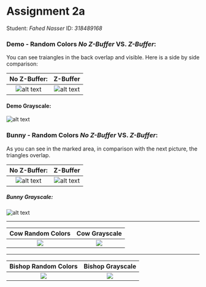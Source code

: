 Assignment 2a
=============

Student: *Fahed Nasser* ID: *318489168*

### Demo - Random Colors _No Z-Buffer_ VS. _Z-Buffer_:
You can see  traiangles in the back overlap and visible. Here is a side by side comparison:

No Z-Buffer:            |  Z-Buffer
:-------------------------:|:-------------------------:
![alt text](../../master/Pictures_As2/1.png "no Z-Buffer")  |  ![alt text](../../master/Pictures_As2/1_2.png "Z-Buffer")

#### Demo Grayscale:
![alt text](../../master/Pictures_As2/1_grayscale.png "Demp Z-GrayScale")


### Bunny - Random Colors _No Z-Buffer_ VS. _Z-Buffer_:
As you can see in the marked area, in comparison with the next picture, the triangles overlap.


No Z-Buffer:            |  Z-Buffer
:-------------------------:|:-------------------------:
![alt text](../../master/Pictures_As2/1a.png "Bunny No Z-Buffer")  |  ![alt text](../../master/Pictures_As2/1b.png "Bunny Z-Buffer")

##### Bunny Grayscale: 
![alt text](../../master/Pictures_As2/1b_grayscale.png "Bunny Z-GrayScale")

-------------------------------------------------------------------------------------------------------------------------
Cow Random Colors             |  Cow Grayscale
:-------------------------:|:-------------------------:
![](../../master/Pictures_As2/1b_2.png)  |  ![](../../master/Pictures_As2/1b_2_grayscale.png) 

-------------------------------------------------------------------------------------------------------------------------

Bishop Random Colors             |  Bishop Grayscale
:-------------------------:|:-------------------------:
![](../../master/Pictures_As2/1b_3.png)  |  ![](../../master/Pictures_As2/1b_3_grayscale.png) 